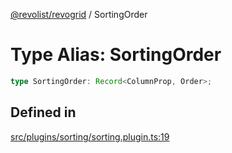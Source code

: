 [@revolist/revogrid](README.md) / SortingOrder

# Type Alias: SortingOrder

```ts
type SortingOrder: Record<ColumnProp, Order>;
```

## Defined in

[src/plugins/sorting/sorting.plugin.ts:19](https://github.com/revolist/revogrid/blob/d69bb90753f30d16a898150d08ff61a1e2f66a39/src/plugins/sorting/sorting.plugin.ts#L19)
